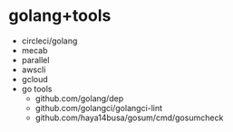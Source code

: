 # golang+tools

- circleci/golang
- mecab
- parallel
- awscli
- gcloud
- go tools
  - github.com/golang/dep
  - github.com/golangci/golangci-lint
  - github.com/haya14busa/gosum/cmd/gosumcheck
